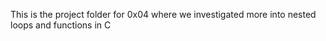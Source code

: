 This is the project folder for 0x04 where we investigated more into nested loops and functions in C
